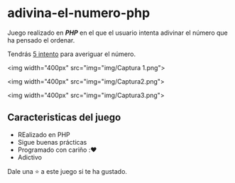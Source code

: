 # adivina-el-numero-php

Juego realizado en ***PHP*** en el que el usuario intenta adivinar el número que ha pensado el ordenar. 

Tendrás <ins>5 intento</ins> para averiguar el número.

<img width="400px" src="img="img/Captura 1.png">

<img width="400px" src="img="img/Captura2.png">

<img width="400px" src="img="img/Captura3.png">

## Caracteristicas del juego

* REalizado en PHP
* Sigue buenas prácticas
* Programado con cariño :❤️
* Adictivo

Dale una ⭐ a este juego si te ha gustado.
